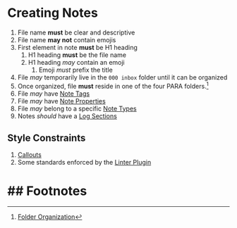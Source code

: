 # Creating Notes

1. File name **must** be clear and descriptive
2. File name **may not** contain emojis
3. First element in note **must** be H1 heading
	1. H1 heading **must** be the file name
	2. H1 heading *may* contain an emoji
		1. Emoji *must* prefix the title
4. File *may* temporarily live in the `000 inbox` folder until it can be organized
5. Once organized, file **must** reside in one of the four PARA folders.[^1]
6. File *may* have [Note Tags](Note%20Tags.md)
7. File *may* have [Note Properties](Note%20Properties.md)
8. File *may* belong to a specific [Note Types](Note%20Types.md)
9. Notes *should* have a [Log Sections](Log%20Sections.md)

## Style Constraints

1. [Callouts](Callouts.md)
2. Some standards enforced by the [Linter Plugin](../plugins/plugins/Linter%20Plugin.md)

# ## Footnotes

[^1]: [Folder Organization](Folder%20Organization.md)

